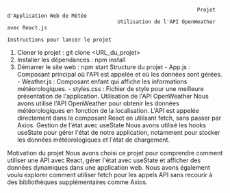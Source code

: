                                                                   Projet d'Application Web de Météo
                                        Utilisation de l'API OpenWeather avec React.js
                                                                        Instructions pour lancer le projet



1. Cloner le projet :
                 git clone <URL_du_projet>
2. Installer les dépendances :
                 npm install
3. Démarrer le site web :
                 npm start
Structure du projet
               - App.js : Composant principal où l'API est appelée et où les données sont gérées.
               - Weather.js : Composant enfant qui affiche les informations météorologiques.
               - styles.css : Fichier de style pour une meilleure présentation de l'application.
Utilisation de l'API OpenWeather
              Nous avons utilisé l'API OpenWeather pour obtenir les données météorologiques en fonction de la
              localisation. L'API est appelée directement dans le composant React en utilisant fetch, sans passer
              par Axios.
Gestion de l'état avec useState
              Nous avons utilisé les hooks useState pour gérer l'état de notre application, notamment pour
              stocker les données météorologiques et l'état de chargement.

Motivation du projet
              Nous avons choisi ce projet pour comprendre comment utiliser une API avec React, gérer l'état
              avec useState et afficher des données dynamiques dans une application web. Nous avons
              également voulu explorer comment utiliser fetch pour les appels API sans recourir à des
              bibliothèques supplémentaires comme Axios.
